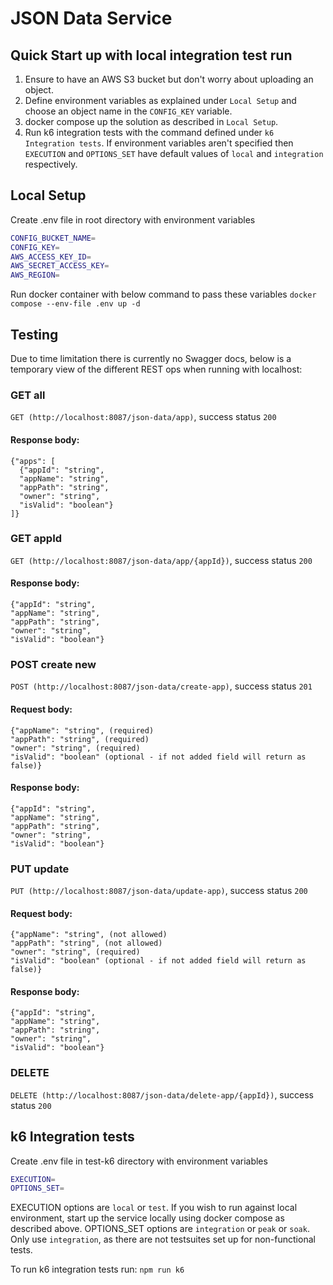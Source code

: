 # JSON Data Service

## Quick Start up with local integration test run

1) Ensure to have an AWS S3 bucket but don't worry about uploading an object.
2) Define environment variables as explained under `Local Setup` and choose an object name in the `CONFIG_KEY` variable.
3) docker compose up the solution as described in `Local Setup`.
4) Run k6 integration tests with the command defined under `k6 Integration tests`. If environment variables aren't specified then `EXECUTION` and `OPTIONS_SET` have default values of `local` and `integration` respectively. 

## Local Setup

Create .env file in root directory with environment variables

```bash
CONFIG_BUCKET_NAME=
CONFIG_KEY=
AWS_ACCESS_KEY_ID=
AWS_SECRET_ACCESS_KEY=
AWS_REGION=
```

Run docker container with below command to pass these variables
`docker compose --env-file .env up -d`

## Testing

Due to time limitation there is currently no Swagger docs, below is a temporary view of the different REST ops when running with localhost:

### GET all
`GET (http://localhost:8087/json-data/app)`, success status `200`

#### Response body:

```
{"apps": [
  {"appId": "string",
  "appName": "string",
  "appPath": "string",
  "owner": "string",
  "isValid": "boolean"}
]}
```

### GET appId
`GET (http://localhost:8087/json-data/app/{appId})`, success status `200`

#### Response body:

```
{"appId": "string",
"appName": "string",
"appPath": "string",
"owner": "string",
"isValid": "boolean"}
```

### POST create new
`POST (http://localhost:8087/json-data/create-app)`, success status `201`

#### Request body:

```
{"appName": "string", (required)
"appPath": "string", (required)
"owner": "string", (required)
"isValid": "boolean" (optional - if not added field will return as false)}
```

#### Response body:

```
{"appId": "string",
"appName": "string",
"appPath": "string",
"owner": "string",
"isValid": "boolean"}
```

### PUT update
`PUT (http://localhost:8087/json-data/update-app)`, success status `200`

#### Request body:

```
{"appName": "string", (not allowed)
"appPath": "string", (not allowed)
"owner": "string", (required)
"isValid": "boolean" (optional - if not added field will return as false)}
```

#### Response body:

```
{"appId": "string",
"appName": "string",
"appPath": "string",
"owner": "string",
"isValid": "boolean"}
```

### DELETE
`DELETE (http://localhost:8087/json-data/delete-app/{appId})`, success status `200`

## k6 Integration tests

Create .env file in test-k6 directory with environment variables

```bash
EXECUTION=
OPTIONS_SET=
```

EXECUTION options are `local` or `test`. If you wish to run against local environment, start up the service locally using docker compose as described above.
OPTIONS_SET options are `integration` or `peak` or `soak`. Only use `integration`, as there are not testsuites set up for non-functional tests.

To run k6 integration tests run:
`npm run k6`
